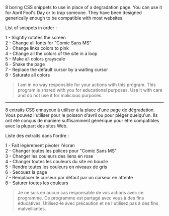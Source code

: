 8 boring CSS snippets to use in place of a degradation page. You can use it for April Fool's Day or to trap someone. They have been designed generically enough to be compatible with most websites.

List of snippets in order :

1 - Slightly rotates the screen<br>
2 - Change all fonts for "Comic Sans MS"<br>
3 - Change links colors to pink<br>
4 - Change all the colors of the site in a loop<br>
5 - Make all colors grayscale<br>
6 - Shake the page<br>
7 - Replace the default cursor by a waiting cursor<br>
8 - Saturate all colors

> I am in no way responsible for your actions with this program. This program is shared with you for educational purposes. Use it with care and do not use it for malicious purposes.

-------------------------------------------------------------------------------------

8 extraits CSS ennuyeux à utiliser à la place d'une page de dégradation. Vous pouvez l'utiliser pour le poisson d'avril ou pour piéger quelqu'un. Ils ont été conçus de manière suffisamment générique pour être compatibles avec la plupart des sites Web.

Liste des extraits dans l'ordre :

1 - Fait légèrement pivoter l'écran<br>
2 - Changer toutes les polices pour "Comic Sans MS"<br>
3 - Changer les couleurs des liens en rose<br>
4 - Changer toutes les couleurs du site en boucle<br>
5 - Rendre toutes les couleurs en niveaux de gris<br>
6 - Secouez la page<br>
7 - Remplacer le curseur par défaut par un curseur en attente<br>
8 - Saturer toutes les couleurs

> Je ne suis en aucun cas responsable de vos actions avec ce programme. Ce programme est partagé avec vous à des fins éducatives. Utilisez-le avec précaution et ne l'utilisez pas à des fins malveillantes.
